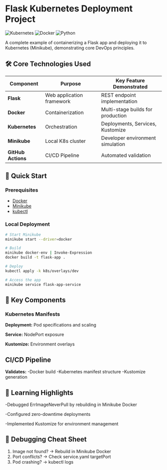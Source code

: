 # Flask Kubernetes Deployment Project

![Kubernetes](https://img.shields.io/badge/kubernetes-%23326ce5.svg?style=for-the-badge&logo=kubernetes&logoColor=white)
![Docker](https://img.shields.io/badge/docker-%230db7ed.svg?style=for-the-badge&logo=docker&logoColor=white)
![Python](https://img.shields.io/badge/python-3670A0?style=for-the-badge&logo=python&logoColor=ffdd54)

A complete example of containerizing a Flask app and deploying it to Kubernetes (Minikube), demonstrating core DevOps principles.

## 🛠️ **Core Technologies Used**
| Component       | Purpose                          | Key Feature Demonstrated              |
|-----------------|----------------------------------|---------------------------------------|
| **Flask**       | Web application framework        | REST endpoint implementation          |
| **Docker**      | Containerization                | Multi-stage builds for production     |
| **Kubernetes**  | Orchestration                   | Deployments, Services, Kustomize     |
| **Minikube**    | Local K8s cluster               | Developer environment simulation      |
| **GitHub Actions** | CI/CD Pipeline               | Automated validation                 |


## 🚀 Quick Start

### Prerequisites
- [Docker](https://docs.docker.com/get-docker/)
- [Minikube](https://minikube.sigs.k8s.io/docs/start/)
- [kubectl](https://kubernetes.io/docs/tasks/tools/)

### Local Deployment
```bash
# Start Minikube
minikube start --driver=docker

# Build
minikube docker-env | Invoke-Expression
docker build -t flask-app .

# Deploy
kubectl apply -k k8s/overlays/dev

# Access the app
minikube service flask-app-service
```

## 🔧 Key Components
### Kubernetes Manifests
**Deployment:** Pod specifications and scaling

**Service:** NodePort exposure

**Kustomize:** Environment overlays

## CI/CD Pipeline
**Validates:**
-Docker build
-Kubernetes manifest structure
-Kustomize generation

## 🧠 Learning Highlights

-Debugged ErrImageNeverPull by rebuilding in Minikube Docker

-Configured zero-downtime deployments

-Implemented Kustomize for environment management

## 🚧 Debugging Cheat Sheet
1. Image not found? → Rebuild in Minikube Docker
2. Port conflicts? → Check service.yaml targetPort
3. Pod crashing? → kubectl logs <pod-name>
